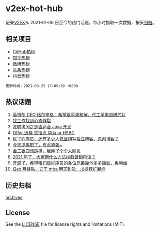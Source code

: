 # v2ex-hot-hub

 记录[V2EX](https://www.v2ex.com/)从 2021-01-06 日至今的热门话题。每小时抓取一次数据，按天[归档](archives)。
 
 ## 相关项目

- [GitHub热榜](https://github.com/snaildev/github-hot-hub)
- [知乎热榜](https://github.com/snaildev/zhihu-hot-hub)
- [微博热榜](https://github.com/snaildev/weibo-hot-hub)
- [头条热榜](https://github.com/snaildev/toutiao-hot-hub)
- [抖音热榜](https://github.com/snaildev/douyin-hot-hub)


 `更新时间：2021-03-25 17:09:39 +0800`

## 热议话题

1. [英特尔 CEO 格尔辛格：希望跟苹果和解，代工苹果自研芯片](https://www.v2ex.com/t/764844)
1. [找工作找到心态炸裂](https://www.v2ex.com/t/764726)
1. [灵魂拷问之是否适合 Java 开发](https://www.v2ex.com/t/764794)
1. [Offer 选择 求指点 华为 or HSBC](https://www.v2ex.com/t/764733)
1. [除了程序员，还有多少人做坚持写独立博客、原创博客？](https://www.v2ex.com/t/764879)
1. [今天提离职了，有点紧张~](https://www.v2ex.com/t/764849)
1. [金三银四想跳槽，我弄了个个人网页](https://www.v2ex.com/t/764950)
1. [2021 年了，大家用什么方法拦截营销电话？](https://www.v2ex.com/t/764883)
1. [开源了，希望咱们做程序员的各位兄弟靠他多多赚钱，奥利给](https://www.v2ex.com/t/764830)
1. [i2ex 月经贴，迫于 mba 明天到货，求推荐扩展坞](https://www.v2ex.com/t/764924)

## 历史归档

[archives](archives)

## License

See the [LICENSE](LICENSE) file for license rights and limitations (MIT).
